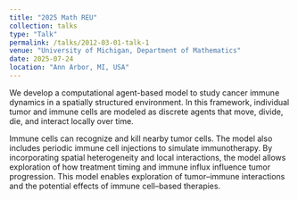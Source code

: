 ```yaml
---
title: "2025 Math REU"
collection: talks
type: "Talk"
permalink: /talks/2012-03-01-talk-1
venue: "University of Michigan, Department of Mathematics"
date: 2025-07-24
location: "Ann Arbor, MI, USA"
---
```


We develop a computational agent-based model to study cancer immune dynamics in a spatially structured environment. In this framework, individual tumor and immune cells are modeled as discrete agents that move, divide, die, and interact locally over time.
    
Immune cells can recognize and kill nearby tumor cells. The model also includes periodic immune cell injections to simulate immunotherapy. By incorporating spatial heterogeneity and local interactions, the model allows exploration of how treatment timing and immune influx influence tumor progression. This model enables exploration of tumor–immune interactions and the potential effects of immune cell–based therapies.